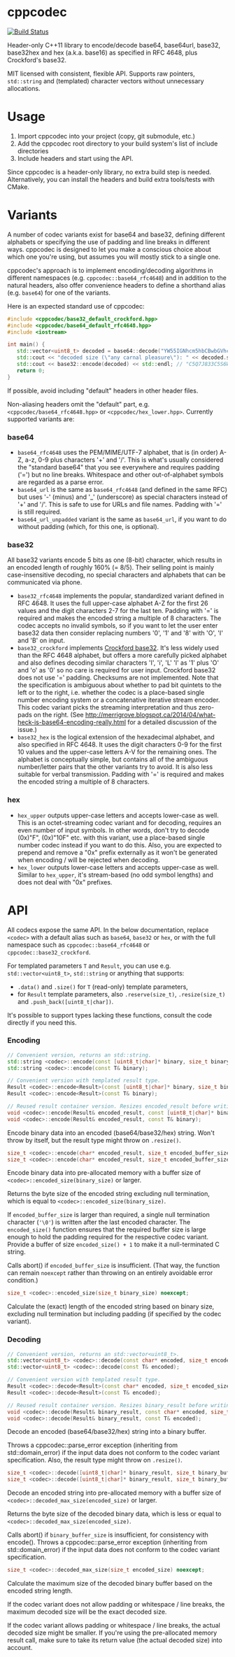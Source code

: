 # cppcodec

[![Build Status](https://travis-ci.org/tplgy/cppcodec.png)](https://travis-ci.org/tplgy/cppcodec)

Header-only C++11 library to encode/decode base64, base64url, base32, base32hex
and hex (a.k.a. base16) as specified in RFC 4648, plus Crockford's base32.

MIT licensed with consistent, flexible API. Supports raw pointers,
`std::string` and (templated) character vectors without unnecessary allocations.



# Usage

1. Import cppcodec into your project (copy, git submodule, etc.)
2. Add the cppcodec root directory to your build system's list of include directories
3. Include headers and start using the API.

Since cppcodec is a header-only library, no extra build step is needed.
Alternatively, you can install the headers and build extra tools/tests with CMake.



# Variants

A number of codec variants exist for base64 and base32, defining different alphabets
or specifying the use of padding and line breaks in different ways. cppcodec is designed
to let you make a conscious choice about which one you're using, but assumes you will
mostly stick to a single one.

cppcodec's approach is to implement encoding/decoding algorithms in different namespaces
(e.g. `cppcodec::base64_rfc4648`) and in addition to the natural headers, also offer
convenience headers to define a shorthand alias (e.g. `base64`) for one of the variants.

Here is an expected standard use of cppcodec:

```C++
#include <cppcodec/base32_default_crockford.hpp>
#include <cppcodec/base64_default_rfc4648.hpp>
#include <iostream>

int main() {
   std::vector<uint8_t> decoded = base64::decode("YW55IGNhcm5hbCBwbGVhc3VyZQ==");
   std::cout << "decoded size (\"any carnal pleasure\"): " << decoded.size() << '\n';
   std::cout << base32::encode(decoded) << std::endl; // "C5Q7J833C5S6WRBC41R6RSB1EDTQ4S8"
   return 0;
}
```

If possible, avoid including "default" headers in other header files.

Non-aliasing headers omit the "default" part, e.g. `<cppcodec/base64_rfc4648.hpp>`
or `<cppcodec/hex_lower.hpp>`. Currently supported variants are:

### base64

* `base64_rfc4648` uses the PEM/MIME/UTF-7 alphabet, that is (in order)
  A-Z, a-z, 0-9 plus characters '+' and '/'. This is what's usually considered
  the "standard base64" that you see everywhere and requires padding ('=') but
  no line breaks. Whitespace and other out-of-alphabet symbols are regarded as
  a parse error.
* `base64_url` is the same as `base64_rfc4648` (and defined in the same RFC)
  but uses '-' (minus) and '_' (underscore) as special characters instead of
  '+' and '/'. This is safe to use for URLs and file names. Padding with '=' is
  still required.
* `base64_url_unpadded` variant is the same as `base64_url`, if you want
  to do without padding (which, for this one, is optional).

### base32

All base32 variants encode 5 bits as one (8-bit) character, which results in
an encoded length of roughly 160% (= 8/5). Their selling point is mainly
case-insensitive decoding, no special characters and alphabets that can be
communicated via phone.

* `base32_rfc4648` implements the popular, standardized variant defined in
  RFC 4648. It uses the full upper-case alphabet A-Z for the first 26 values
  and the digit characters 2-7 for the last ten. Padding with '=' is required
  and makes the encoded string a multiple of 8 characters. The codec accepts
  no invalid symbols, so if you want to let the user enter base32 data then
  consider replacing numbers '0', '1' and '8' with 'O', 'I' and 'B' on input.
* `base32_crockford` implements [Crockford base32](http://www.crockford.com/wrmg/base32.html).
  It's less widely used than the RFC 4648 alphabet, but offers a more carefully
  picked alphabet and also defines decoding similar characters 'I', 'i', 'L'
  'l' as '1' plus 'O' and 'o' as '0' so no care is required for user input.
  Crockford base32 does not use '=' padding. Checksums are not implemented.
  Note that the specification is ambiguous about whether to pad bit quintets to
  the left or to the right, i.e. whether the codec is a place-based single number
  encoding system or a concatenative iterative stream encoder. This codec variant
  picks the streaming interpretation and thus zero-pads on the right. (See
  http://merrigrove.blogspot.ca/2014/04/what-heck-is-base64-encoding-really.html
  for a detailed discussion of the issue.)
* `base32_hex` is the logical extension of the hexadecimal alphabet, and also
  specified in RFC 4648. It uses the digit characters 0-9 for the first 10 values
  and the upper-case letters A-V for the remaining ones. The alphabet is
  conceptually simple, but contains all of the ambiguous number/letter pairs that
  the other variants try to avoid. It is also less suitable for verbal
  transmission. Padding with '=' is required and makes the encoded string a
  multiple of 8 characters.

### hex

* `hex_upper` outputs upper-case letters and accepts lower-case as well.
  This is an octet-streaming codec variant and for decoding, requires an even
  number of input symbols. In other words, don't try to decode (0x)"F",
  (0x)"10F" etc. with this variant, use a place-based single number codec
  instead if you want to do this. Also, you are expected to prepend and remove
  a "0x" prefix externally as it won't be generated when encoding / will be
  rejected when decoding.
* `hex_lower` outputs lower-case letters and accepts upper-case as well.
  Similar to `hex_upper`, it's stream-based (no odd symbol lengths) and does
  not deal with "0x" prefixes.



# API

All codecs expose the same API. In the below documentation, replace `<codec>` with a
default alias such as `base64`, `base32` or `hex`, or with the full namespace such as
`cppcodec::base64_rfc4648` or `cppcodec::base32_crockford`.

For templated parameters `T` and `Result`, you can use e.g. `std::vector<uint8_t>`,
`std::string` or anything that supports:
* `.data()` and `.size()` for `T` (read-only) template parameters,
* for `Result` template parameters, also `.reserve(size_t)`, `.resize(size_t)`
  and `.push_back([uint8_t|char])`.

It's possible to support types lacking these functions, consult the code directly if you need this.


### Encoding

```C++
// Convenient version, returns an std::string.
std::string <codec>::encode(const [uint8_t|char]* binary, size_t binary_size);
std::string <codec>::encode(const T& binary);

// Convenient version with templated result type.
Result <codec>::encode<Result>(const [uint8_t|char]* binary, size_t binary_size);
Result <codec>::encode<Result>(const T& binary);

// Reused result container version. Resizes encoded_result before writing to it.
void <codec>::encode(Result& encoded_result, const [uint8_t|char]* binary, size_t binary_size);
void <codec>::encode(Result& encoded_result, const T& binary);
```

Encode binary data into an encoded (base64/base32/hex) string.
Won't throw by itself, but the result type might throw on `.resize()`.

```C++
size_t <codec>::encode(char* encoded_result, size_t encoded_buffer_size, const [uint8_t|char]* binary, size_t binary_size) noexcept;
size_t <codec>::encode(char* encoded_result, size_t encoded_buffer_size, const T& binary) noexcept;
```

Encode binary data into pre-allocated memory with a buffer size of
`<codec>::encoded_size(binary_size)` or larger.

Returns the byte size of the encoded string excluding null termination,
which is equal to `<codec>::encoded_size(binary_size)`.

If `encoded_buffer_size` is larger than required, a single null termination character (`'\0'`)
is written after the last encoded character. The `encoded_size()` function ensures that the required
buffer size is large enough to hold the padding required for the respective codec variant.
Provide a buffer of size `encoded_size() + 1` to make it a null-terminated C string.

Calls abort() if `encoded_buffer_size` is insufficient. (That way, the function can remain `noexcept`
rather than throwing on an entirely avoidable error condition.)

```C++
size_t <codec>::encoded_size(size_t binary_size) noexcept;
```

Calculate the (exact) length of the encoded string based on binary size,
excluding null termination but including padding (if specified by the codec variant).


### Decoding

```C++
// Convenient version, returns an std::vector<uint8_t>.
std::vector<uint8_t> <codec>::decode(const char* encoded, size_t encoded_size);
std::vector<uint8_t> <codec>::decode(const T& encoded);

// Convenient version with templated result type.
Result <codec>::decode<Result>(const char* encoded, size_t encoded_size);
Result <codec>::decode<Result>(const T& encoded);

// Reused result container version. Resizes binary_result before writing to it.
void <codec>::decode(Result& binary_result, const char* encoded, size_t encoded_size);
void <codec>::decode(Result& binary_result, const T& encoded);
```

Decode an encoded (base64/base32/hex) string into a binary buffer.

Throws a cppcodec::parse_error exception (inheriting from std::domain_error)
if the input data does not conform to the codec variant specification.
Also, the result type might throw on `.resize()`.

```C++
size_t <codec>::decode([uint8_t|char]* binary_result, size_t binary_buffer_size, const char* encoded, size_t encoded_size);
size_t <codec>::decode([uint8_t|char]* binary_result, size_t binary_buffer_size, const T& encoded);
```

Decode an encoded string into pre-allocated memory with a buffer size of
`<codec>::decoded_max_size(encoded_size)` or larger.

Returns the byte size of the decoded binary data, which is less or equal to
`<codec>::decoded_max_size(encoded_size)`.

Calls abort() if `binary_buffer_size` is insufficient, for consistency with encode().
Throws a cppcodec::parse_error exception (inheriting from std::domain_error)
if the input data does not conform to the codec variant specification.

```C++
size_t <codec>::decoded_max_size(size_t encoded_size) noexcept;
```

Calculate the maximum size of the decoded binary buffer based on the encoded string length.

If the codec variant does not allow padding or whitespace / line breaks,
the maximum decoded size will be the exact decoded size.

If the codec variant allows padding or whitespace / line breaks, the actual decoded size
might be smaller. If you're using the pre-allocated memory result call, make sure to take
its return value (the actual decoded size) into account.
